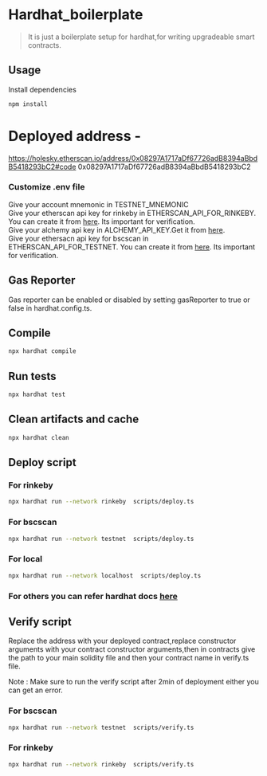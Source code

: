 # Hardhat_boilerplate

> It is just a boilerplate setup for hardhat,for writing upgradeable smart contracts.

## Usage

Install dependencies

```bash
npm install
```

# Deployed address -

https://holesky.etherscan.io/address/0x08297A1717aDf67726adB8394aBbdB5418293bC2#code
0x08297A1717aDf67726adB8394aBbdB5418293bC2

### Customize .env file

Give your account mnemonic in TESTNET_MNEMONIC \
Give your etherscan api key for rinkeby in ETHERSCAN_API_FOR_RINKEBY. You can create it from [here](https://etherscan.io/). Its important for verification. \
Give your alchemy api key in ALCHEMY_API_KEY.Get it from [here](https://auth.alchemyapi.io/).\
Give your ethersacn api key for bscscan in ETHERSCAN_API_FOR_TESTNET. You can create it from [here](https://bscscan.com/myapikey). Its important for verification.

## Gas Reporter

Gas reporter can be enabled or disabled by setting gasReporter to true or false in hardhat.config.ts.

## Compile

```bash
npx hardhat compile
```

## Run tests

```bash
npx hardhat test
```

## Clean artifacts and cache

```bash
npx hardhat clean
```

## Deploy script

### For rinkeby

```bash
npx hardhat run --network rinkeby  scripts/deploy.ts
```

### For bscscan

```bash
npx hardhat run --network testnet  scripts/deploy.ts
```

### For local

```bash
npx hardhat run --network localhost  scripts/deploy.ts
```

### For others you can refer hardhat docs [here](https://forum.openzeppelin.com/t/verify-smart-contract-inheriting-from-openzeppelin-contracts/4119)

## Verify script

Replace the address with your deployed contract,replace constructor arguments with your contract constructor arguments,then in contracts give the path to your main solidity file and then your contract name in verify.ts file.

Note : Make sure to run the verify script after 2min of deployment either you can get an error.

### For bscscan

```bash
npx hardhat run --network testnet  scripts/verify.ts
```

### For rinkeby

```bash
npx hardhat run --network rinkeby  scripts/verify.ts
```
